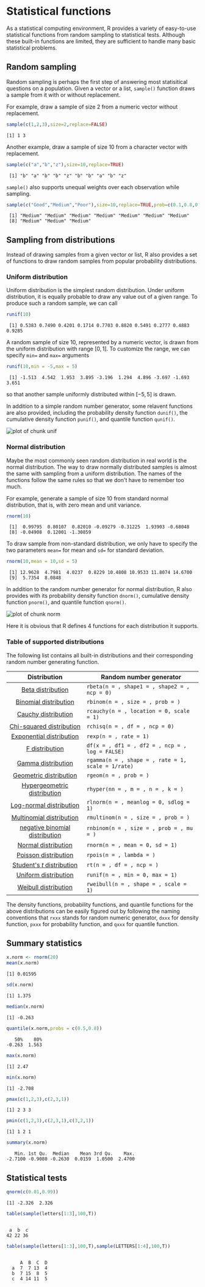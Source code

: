 

# Statistical functions

As a statistical computing environment, R provides a variety of easy-to-use statistical functions from random sampling to statistical tests. Although these built-in functions are limited, they are sufficient to handle many basic statistical problems.

## Random sampling

Random sampling is perhaps the first step of answering most statisitical questions on a population. Given a vector or a list, `sample()` function draws a sample from it with or without replacement.

For example, draw a sample of size 2 from a numeric vector without replacement.


```r
sample(c(1,2,3),size=2,replace=FALSE)
```

```
[1] 1 3
```

Another example, draw a sample of size 10 from a character vector with replacement.


```r
sample(c("a","b","z"),size=10,replace=TRUE)
```

```
 [1] "b" "a" "b" "b" "z" "b" "b" "a" "b" "z"
```

`sample()` also supports unequal weights over each observation while sampling.


```r
sample(c("Good","Medium","Poor"),size=10,replace=TRUE,prob=c(0.1,0.8,0.1))
```

```
 [1] "Medium" "Medium" "Medium" "Medium" "Medium" "Medium" "Medium"
 [8] "Medium" "Medium" "Medium"
```


## Sampling from distributions

Instead of drawing samples from a given vector or list, R also provides a set of functions to draw random samples from popular probability distributions.

### Uniform distribution

Uniform distribution is the simplest random distribution. Under uniform distribution, it is equally probable to draw any value out of a given range. To produce such a random sample, we can call


```r
runif(10)
```

```
 [1] 0.5383 0.7490 0.4201 0.1714 0.7703 0.8820 0.5491 0.2777 0.4883 0.9285
```

A random sample of size 10, represented by a numeric vector, is drawn from the uniform distribution with range $[0,1]$. To customize the range, we can specify `min=` and `max=` arguments 


```r
runif(10,min = -5,max = 5)
```

```
 [1] -1.513  4.542  1.953  3.895 -3.196  1.294  4.896 -3.697 -1.693  3.651
```

so that another sample uniformly distributed within $[-5,5]$ is drawn.

In addition to a simple random number generator, some relavent functions are also provided, including the probability density function `dunif()`, the cumulative density function `punif()`, and quantile function `qunif()`.

![plot of chunk unif](figure/unif.png) 

### Normal distribution

Maybe the most commonly seen random distribution in real world is the normal distribution. The way to draw normally distributed samples is almost the same with sampling from a uniform distribution. The names of the functions follow the same rules so that we don't have to remember too much.

For example, generate a sample of size 10 from standard normal distribution, that is, with zero mean and unit variance.


```r
rnorm(10)
```

```
 [1]  0.99795  0.80107  0.82010 -0.09279 -0.31225  1.93903 -0.68048
 [8] -0.04908  0.12001 -1.30859
```

To draw sample from non-standard distribution, we only have to specify the two parameters `mean=` for mean and `sd=` for standard deviation.


```r
rnorm(10,mean = 10,sd = 5)
```

```
 [1] 12.9628  4.7981  4.0237  0.8229 10.4808 10.9533 11.8074 14.6700
 [9]  5.7354  8.0848
```

In addition to the random number generator for normal distribution, R also provides with its probability density function `dnorm()`, cumulative density function `pnorm()`, and quantile function `qnorm()`.

![plot of chunk norm](figure/norm.png) 

Here it is obvious that R defines 4 functions for each distribution it supports. 

### Table of supported distributions

The following list contains all built-in distributions and their corresponding random number generating function. 



| Distribution | Random number generator |
|:------------:|-------------------------|
| [Beta distribution](//en.wikipedia.org/wiki/Beta_distribution) | `rbeta(n = , shape1 = , shape2 = , ncp = 0)` |
| [Binomial distribution](//en.wikipedia.org/wiki/Binomial_distribution) | `rbinom(n = , size = , prob = )` |
| [Cauchy distribution](//en.wikipedia.org/wiki/Cauchy_distribution) | `rcauchy(n = , location = 0, scale = 1)` |
| [Chi-squared distribution](//en.wikipedia.org/wiki/Chi-squared_distribution) | `rchisq(n = , df = , ncp = 0)` |
| [Exponential distribution](//en.wikipedia.org/wiki/Exponential_distribution) | `rexp(n = , rate = 1)` |
| [F distribution](//en.wikipedia.org/wiki/F-distribution) | `df(x = , df1 = , df2 = , ncp = , log = FALSE)` |
| [Gamma distribution](//en.wikipedia.org/wiki/Gamma_distribution) | `rgamma(n = , shape = , rate = 1, scale = 1/rate)` |
| [Geometric distribution](//en.wikipedia.org/wiki/Geometric_distribution) | `rgeom(n = , prob = )` |
| [Hypergeometric distribution](//en.wikipedia.org/wiki/Hypergeometric_distribution) | `rhyper(nn = , m = , n = , k = )` |
| [Log-normal distribution](//en.wikipedia.org/wiki/Log-normal_distribution) | `rlnorm(n = , meanlog = 0, sdlog = 1)` |
| [Multinomial distribution](//en.wikipedia.org/wiki/Multinomial_distribution) | `rmultinom(n = , size = , prob = )` |
| [negative binomial distribution](//en.wikipedia.org/wiki/Negative_binomial_distribution) | `rnbinom(n = , size = , prob = , mu = )` |
| [Normal distribution](//en.wikipedia.org/wiki/Normal_distribution) | `rnorm(n = , mean = 0, sd = 1)` |
| [Poisson distribution](//en.wikipedia.org/wiki/Poisson_distribution) | `rpois(n = , lambda = )` |
| [Student's $t$ distribution](//en.wikipedia.org/wiki/Student's_t-distribution) | `rt(n = , df = , ncp = )` |
| [Uniform distribution](//en.wikipedia.org/wiki/Uniform_distribution_%28continuous%29) | `runif(n = , min = 0, max = 1)` |
| [Weibull distribution](//en.wikipedia.org/wiki/Weibull_distribution) | `rweibull(n = , shape = , scale = 1)` |

The density functions, probability functions, and quantile functions for the above distributions can be easily figured out by following the naming conventions that `rxxx` stands for random numeric generator, `dxxx` for density function, `pxxx` for probability function, and `qxxx` for quantile function.

## Summary statistics


```r
x.norm <- rnorm(20)
mean(x.norm)
```

```
[1] 0.01595
```

```r
sd(x.norm)
```

```
[1] 1.375
```

```r
median(x.norm)
```

```
[1] -0.263
```

```r
quantile(x.norm,probs = c(0.5,0.8))
```

```
   50%    80% 
-0.263  1.563 
```

```r
max(x.norm)
```

```
[1] 2.47
```

```r
min(x.norm)
```

```
[1] -2.708
```

```r
pmax(c(1,2,3),c(2,3,1))
```

```
[1] 2 3 3
```

```r
pmin(c(1,2,3),c(2,3,1),c(3,2,1))
```

```
[1] 1 2 1
```

```r
summary(x.norm)
```

```
   Min. 1st Qu.  Median    Mean 3rd Qu.    Max. 
-2.7100 -0.9080 -0.2630  0.0159  1.0500  2.4700 
```


## Statistical tests



```r
qnorm(c(0.01,0.99))
```

```
[1] -2.326  2.326
```

```r
table(sample(letters[1:3],100,T))
```

```

 a  b  c 
42 22 36 
```

```r
table(sample(letters[1:3],100,T),sample(LETTERS[1:4],100,T))
```

```
   
     A  B  C  D
  a  7  7 13  4
  b  7 15  8  5
  c  4 14 11  5
```

